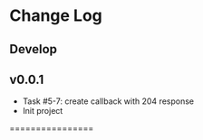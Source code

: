 Change Log
================

Develop
----------
v0.0.1
----------
- Task #5-7: create callback with 204 response
-  Init project

================
